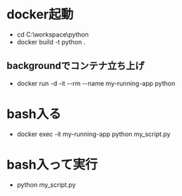 # docker起動
- cd C:\workspace\python
- docker build -t python .
## backgroundでコンテナ立ち上げ
- docker run -d -it --rm --name my-running-app python

# bash入る
- docker exec -it my-running-app python my_script.py

# bash入って実行
- python my_script.py